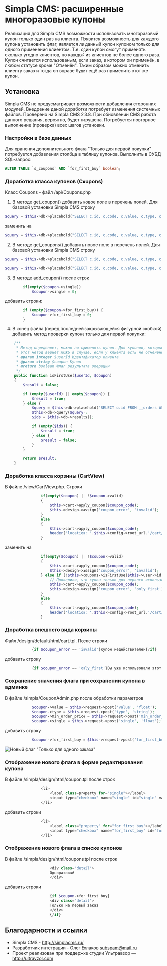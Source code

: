 # Simpla CMS: расширенные многоразовые купоны
Реализация для Simpla CMS возможности использовать многоразовый купон только один раз на клиента. Появится возможность для каждого купона установить флаг, является ли данный купон купоном только для одного применения клиентом. Т.е. один купон смогут применять сколько угодно клиентов, но каждый из клиентов не более одного раза. Купон считается использованым, если заказ, в котором он применён, в любом статусе кроме "Отменён". Таким образом можно отменить клиенту заказ и тогда он вправе будет ещё раз применить этот же купон.

## Установка

Simpla CMS не предусматривает возможности добавления сторонних модулей. Внедрение даной доработки потребует изменения системных файлов. Проверено на Simpla CMS 2.3.8. При обновлении CMS работа данного решания, вероятно, будет нарушена. Потребуется повторное выполнение (проверка) всех шагов установки.

### Настройки в базе данных

Для хранения дополнительного флага "Только для первой покупки" потребуется добавления столбца в таблицу купонов. Выполнить в СУБД SQL-запрос:
```sql
ALTER TABLE `s_coupons` ADD `for_first_buy` boolean;
```

### Доработка класса купонов (Coupons)

Класс Coupons - файл /api/Coupons.php
1. В методе get_coupon() добавить новое поле в перечень полей. Для базовой установки Simpla CMS строку
```php
$query = $this->db->placehold("SELECT c.id, c.code, c.value, c.type, c.expire, min_order_price, c.single, c.usages,
```

заменить на
```php
$query = $this->db->placehold("SELECT c.id, c.code, c.value, c.type, c.expire, min_order_price, c.single, c.usages, c.for_first_buy,
```

2. В методе get_coupons() добавить новое поле в перечень полей. Для базовой установки Simpla CMS строку
```php
$query = $this->db->placehold("SELECT c.id, c.code, c.value, c.type, c.expire, min_order_price, c.single, c.usages,
```
```php
$query = $this->db->placehold("SELECT c.id, c.code, c.value, c.type, c.expire, min_order_price, c.single, c.usages, c.for_first_buy,
```

3. В методе add_coupon() после строк
```php
		if(empty($coupon->single))
			$coupon->single = 0;
```
добавить строки:
```php
		if (empty($coupon->for_first_buy)) {
			$coupon->for_first_buy = 0;
		}
```

4. В конец файла (перед последней закрывающейся фигурной скобкой) добавить метод проверки купона только для первой покупки:
```php
    /**
     * Метод определяет, можно ли применять купон. Для купонов, которые только для однократного использования одним пользователем,
     * этот метод вернёт ЛОЖЬ в случае, если у клиента есть не отменённые заказы с таким купоном
     * @param integer $userId Идентификатор клиента
     * @param string $coupon Купон
     * @return boolean Флаг результата операции
     */
    public function isFirstUse($userId, $coupon)
    {
        $result = false;

        if (empty($userId) || empty($coupon)) {
            $result = true;
        } else {
            $query = $this->db->placehold("SELECT o.id FROM __orders AS o, __coupons AS c WHERE c.for_first_buy=1 AND c.code=? AND c.code=o.coupon_code AND o.user_id=? AND o.status<>3 LIMIT 1", $coupon, intval($userId));
            $this->db->query($query);
            $ids = $this->db->results();

            if (empty($ids)) {
                $result = true;
            } else {
                $result = false;
            }
        }

        return $result;
    }
```

### Доработка класса корзины (CartView)

В файле /view/CartView.php. Строки
```php
				if(empty($coupon) || !$coupon->valid)
				{
		    		$this->cart->apply_coupon($coupon_code);
					$this->design->assign('coupon_error', 'invalid');
				}
				else
				{
					$this->cart->apply_coupon($coupon_code);
					header('location: '.$this->config->root_url.'/cart/');
				}
```

заменить на
```php
				if(empty($coupon) || !$coupon->valid)
				{
		    		$this->cart->apply_coupon($coupon_code);
					$this->design->assign('coupon_error', 'invalid');
                } else if (!$this->coupons->isFirstUse($this->user->id, $coupon_code)) {
                    // Проверили, что купон только для первого использования: проверка не пройдена
                    $this->cart->apply_coupon($coupon_code);
                    $this->design->assign('coupon_error', 'only_first');
                }
				else
				{
					$this->cart->apply_coupon($coupon_code);
					header('location: '.$this->config->root_url.'/cart/');
				}
```

### Доработка внешнего вида корзины

Файл /design/default/html/cart.tpl. После строки
```php
			{if $coupon_error == 'invalid'}Купон недействителен{/if}
```
добавить строку
```php
			{if $coupon_error == 'only_first'}Вы уже использовали этот купон ранее{/if}
```

### Сохранение значения флага при сохранении купона в админке

В файле /simpla/CouponAdmin.php после обработки параметров
```php
			$coupon->value = $this->request->post('value', 'float');			
			$coupon->type = $this->request->post('type', 'string');
			$coupon->min_order_price = $this->request->post('min_order_price', 'float');
			$coupon->single = $this->request->post('single', 'float');
```
добавить строку
```php
			$coupon->for_first_buy = $this->request->post('for_first_buy', 'boolean');
```

![Новый флаг "Только для одного заказа"](https://raw.githubusercontent.com/wiki/XOlegator/simpla-one-time-coupon/coupon_for_first_buy.png)

### Отображение нового флага в форме редактирования купона

В файле /simpla/design/html/coupon.tpl после строк
```php
				<li>
					<label class=property for="single"></label>
					<input type="checkbox" name="single" id="single" value="1" {if $coupon->single==1}checked{/if}> <label for="single">одноразовый</label>					
				</li>
```
добавить строки
```php
				<li>
					<label class="property" for="for_first_buy"></label>
					<input type="checkbox" name="for_first_buy" id="for_first_buy" value="1" {if $coupon->for_first_buy==1}checked{/if}> <label for="for_first_buy">только на первый заказ</label>
				</li>
```

### Отображение нового флага в списке купонов

В файле /simpla/design/html/coupons.tpl после строк
```php
	 				<div class="detail">
	 				Одноразовый
	 				</div>
```
добавить строки
```php
					{if $coupon->for_first_buy}
	 				<div class="detail">
	 				Только на первый заказ
	 				</div>
	 				{/if}
```

## Благодарности и ссылки ##

* Simpla CMS - http://simplacms.ru/
* Разработчик интеграции - Олег Ехлаков <subspam@mail.ru>
* Проект реализован при поддержке студии Ультравзор — http://ultravzor.com
